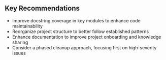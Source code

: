 ## Key Recommendations

- Improve docstring coverage in key modules to enhance code maintainability
- Reorganize project structure to better follow established patterns
- Enhance documentation to improve project onboarding and knowledge sharing
- Consider a phased cleanup approach, focusing first on high-severity issues

